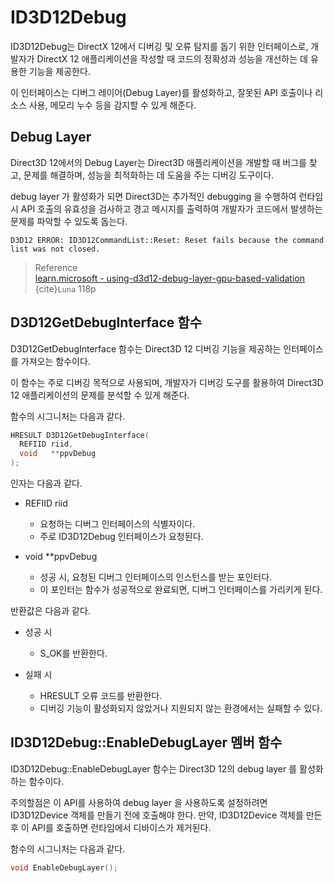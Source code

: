 # ID3D12Debug
ID3D12Debug는 DirectX 12에서 디버깅 및 오류 탐지를 돕기 위한 인터페이스로, 개발자가 DirectX 12 애플리케이션을 작성할 때 코드의 정확성과 성능을 개선하는 데 유용한 기능을 제공한다. 

이 인터페이스는 디버그 레이어(Debug Layer)를 활성화하고, 잘못된 API 호출이나 리소스 사용, 메모리 누수 등을 감지할 수 있게 해준다.

## Debug Layer
Direct3D 12에서의 Debug Layer는 Direct3D 애플리케이션을 개발할 때 버그를 찾고, 문제를 해결하며, 성능을 최적화하는 데 도움을 주는 디버깅 도구이다. 

debug layer 가 활성화가 되면 Direct3D는 추가적인 debugging 을 수행하여 런타임 시 API 호출의 유효성을 검사하고 경고 메시지를 출력하여 개발자가 코드에서 발생하는 문제를 파악할 수 있도록 돕는다.

```
D3D12 ERROR: ID3D12CommandList::Reset: Reset fails because the command 
list was not closed.
```

> Reference   
> [learn.microsoft - using-d3d12-debug-layer-gpu-based-validation](https://learn.microsoft.com/en-us/windows/win32/direct3d12/using-d3d12-debug-layer-gpu-based-validation)   
> {cite}`Luna` 118p  

## D3D12GetDebugInterface 함수
D3D12GetDebugInterface 함수는 Direct3D 12 디버깅 기능을 제공하는 인터페이스를 가져오는 함수이다. 

이 함수는 주로 디버깅 목적으로 사용되며, 개발자가 디버깅 도구를 활용하여 Direct3D 12 애플리케이션의 문제를 분석할 수 있게 해준다.

함수의 시그니처는 다음과 같다.
```cpp
HRESULT D3D12GetDebugInterface(
  REFIID riid,
  void   **ppvDebug
);
```

인자는 다음과 같다.
* REFIID riid
  * 요청하는 디버그 인터페이스의 식별자이다. 
  * 주로 ID3D12Debug 인터페이스가 요청된다.

* void **ppvDebug
  * 성공 시, 요청된 디버그 인터페이스의 인스턴스를 받는 포인터다. 
  * 이 포인터는 함수가 성공적으로 완료되면, 디버그 인터페이스를 가리키게 된다.

반환값은 다음과 같다.
* 성공 시
  * S_OK를 반환한다.

* 실패 시
  * HRESULT 오류 코드를 반환한다.
  * 디버깅 기능이 활성화되지 않았거나 지원되지 않는 환경에서는 실패할 수 있다.

## ID3D12Debug::EnableDebugLayer 멤버 함수
ID3D12Debug::EnableDebugLayer 함수는 Direct3D 12의 debug layer 를 활성화하는 함수이다. 

주의할점은 이 API를 사용하여 debug layer 을 사용하도록 설정하려면 ID3D12Device 객체를 만들기 전에 호출해야 한다. 만약, ID3D12Device 객체를 만든 후 이 API를 호출하면 런타임에서 디바이스가 제거된다.

함수의 시그니처는 다음과 같다.
```cpp
void EnableDebugLayer();
```

